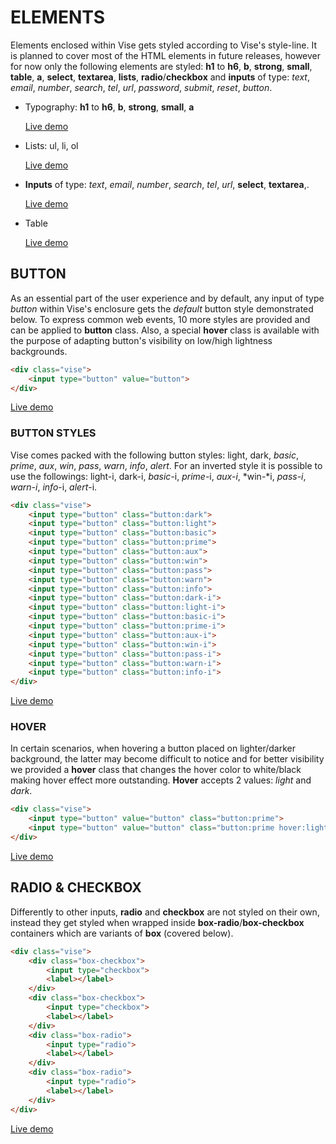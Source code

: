 # ELEMENTS

Elements enclosed within Vise gets styled according to Vise's style-line. It is planned to cover most of the HTML elements in future releases, however for now only the following elements are styled: **h1** to **h6**, **b**, **strong**, **small**, **table**, **a**, **select**, **textarea**, **lists**, **radio**/**checkbox** and **inputs** of type: *text*, *email*, *number*, *search*, *tel*, *url*, *password*, *submit*, *reset*, *button*.


- Typography: **h1** to **h6**, **b**, **strong**, **small**, **a**

  [Live demo](http://cssdeck.com/labs/8k0gzi7f)

- Lists: ul, li, ol

  [Live demo](http://cssdeck.com/labs/nozhcahn)

- **Inputs** of type: *text*, *email*, *number*, *search*, *tel*, *url*, **select**, **textarea**,.

  [Live demo](http://cssdeck.com/labs/9rggntje)

- Table

  [Live demo](http://cssdeck.com/labs/actgq3my)



## BUTTON

As an essential part of the user experience and by default, any input of type *button* within Vise's enclosure gets the *default* button style demonstrated below. To express common web events, 10 more styles are provided and can be applied to **button** class. Also, a special **hover** class is available with the purpose of adapting button's visibility on low/high lightness backgrounds.

```html
<div class="vise">  
    <input type="button" value="button">
</div>  
```

[Live demo](http://cssdeck.com/labs/buhanvcn)

### BUTTON STYLES

Vise comes packed with the following button styles: light, dark, *basic*, *prime*, *aux*, *win*, *pass*, *warn*, *info*, *alert*. For an inverted style it is possible to use the followings: light-i, dark-i, *basic*-i, *prime*-i, *aux-i*, *win-*i, *pass-i*, *warn-i*, *info*-i, *alert*-i.

```html
<div class="vise">
    <input type="button" class="button:dark">
    <input type="button" class="button:light">
    <input type="button" class="button:basic">
    <input type="button" class="button:prime">
    <input type="button" class="button:aux">
    <input type="button" class="button:win">
    <input type="button" class="button:pass">
    <input type="button" class="button:warn">
    <input type="button" class="button:info">
    <input type="button" class="button:dark-i">
    <input type="button" class="button:light-i">
    <input type="button" class="button:basic-i">
    <input type="button" class="button:prime-i">
    <input type="button" class="button:aux-i">
    <input type="button" class="button:win-i">
    <input type="button" class="button:pass-i">
    <input type="button" class="button:warn-i">
    <input type="button" class="button:info-i"> 
</div>  
```

[Live demo](http://cssdeck.com/labs/obllgv3i)

### HOVER

In certain scenarios, when hovering a button placed on lighter/darker background, the latter may become difficult to notice and for better visibility we provided a **hover** class that changes the hover color to white/black making hover effect more outstanding. **Hover** accepts 2 values: *light* and *dark*.

```html
<div class="vise">  
    <input type="button" value="button" class="button:prime"> 
    <input type="button" value="button" class="button:prime hover:light">
</div>
```

[Live demo](http://cssdeck.com/labs/us7hwlym)



## RADIO & CHECKBOX

Differently to other inputs, **radio** and **checkbox** are not styled on their own, instead they get styled when wrapped inside **box-radio**/**box-checkbox** containers which are variants of **box** (covered below).

```html
<div class="vise">
    <div class="box-checkbox">
        <input type="checkbox">
        <label></label>
    </div>
    <div class="box-checkbox">
        <input type="checkbox">
        <label></label>
    </div>
    <div class="box-radio">
        <input type="radio">
        <label></label>
    </div>  
    <div class="box-radio">
        <input type="radio">
        <label></label>
    </div>
</div>
```

[Live demo](http://cssdeck.com/labs/sckh7hq0)
